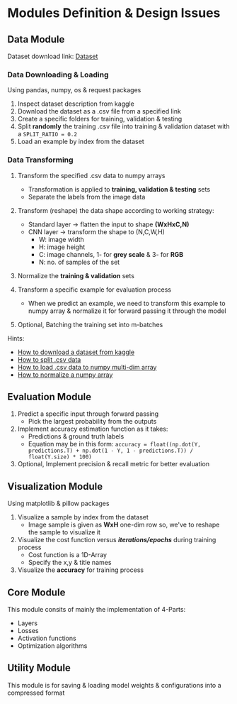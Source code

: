 # Modules Definition & Design Issues

## Data Module

Dataset download link: <a href="https://www.kaggle.com/c/digit-recognizer/data" target="_top">Dataset</a>

### Data Downloading & Loading 
Using pandas, numpy, os & request packages

1. Inspect dataset description from kaggle
2. Download the dataset as a .csv file from a specified link </br>
3. Create a specific folders for training, validation & testing
4. Split **randomly** the training .csv file into training & validation dataset with a `SPLIT_RATIO = 0.2` 
5. Load an example by index from the dataset

### Data Transforming

1. Transform the specified .csv data to numpy arrays </br> 
    - Transformation is applied to **training, validation & testing** sets 
    - Separate the labels from the image data
2. Transform (reshape) the data shape according to working strategy:
    - Standard layer -> flatten the input to shape **(WxHxC,N)** 
    - CNN layer -> transform the shape to (N,C,W,H)
        - W: image width
        - H: image height
        - C: image channels, 1- for __grey scale__ & 3- for __RGB__
        - N: no. of samples of the set
    
3. Normalize the **training & validation** sets 
4. Transform a specific example for evaluation process 
    - When we predict an example, we need to transform this example to numpy array & normalize it for forward passing it through the model
5. Optional, Batching the training set into m-batches

Hints: 
- <a href="https://stackoverflow.com/questions/49386920/download-kaggle-dataset-by-using-python" target="_top">How to download a dataset from kaggle</a>
- <a href="https://stackoverflow.com/questions/43697240/how-can-i-split-a-dataset-from-a-csv-file-for-training-and-testing" target="_top">How to split .csv data</a>
- <a href="https://stackoverflow.com/questions/4315506/load-csv-into-2d-matrix-with-numpy-for-plotting" target="_top">How to load .csv data to numpy multi-dim array</a>
- <a href="https://stackoverflow.com/questions/1735025/how-to-normalize-a-numpy-array-to-within-a-certain-range" target="_top">How to normalize a numpy array</a>

## Evaluation Module

1. Predict a specific input through forward passing 
    - Pick the largest probability from the outputs 
2. Implement accuracy estimation function as it takes:
    - Predictions & ground truth labels
    - Equation may be in this form: `accuracy = float((np.dot(Y, predictions.T) + np.dot(1 - Y, 1 - predictions.T)) / float(Y.size) * 100)`    
5. Optional, Implement precision & recall metric for better evaluation

## Visualization Module
Using matplotlib & pillow packages

1. Visualize a sample by index from the dataset
    - Image sample is given as **WxH** one-dim row so, we've to reshape the sample to visualize it
2. Visualize the cost function versus ***iterations/epochs*** during training process
    - Cost function is a 1D-Array
    - Specify the x,y & title names
3. Visualize the **accuracy** for training process

## Core Module
This module consits of mainly the implementation of 4-Parts:

- Layers
- Losses
- Activation functions
- Optimization algorithms

## Utility Module
This module is for saving & loading model weights & configurations into a compressed format 
